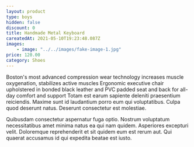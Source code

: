 ```yaml
---
layout: product
type: boys
hidden: false
discount: 0
title: Handmade Metal Keyboard
careatedAt: 2021-05-10T19:23:48.087Z
images:
    - image: "../../images/fake-image-1.jpg"
price: 120.00
category: Shoes
---
```

Boston's most advanced compression wear technology increases muscle oxygenation, stabilizes active muscles
Ergonomic executive chair upholstered in bonded black leather and PVC padded seat and back for all-day comfort and support
Totam est earum sapiente deleniti praesentium reiciendis. Maxime sunt id laudantium porro eum qui voluptatibus. Culpa quod deserunt natus. Deserunt consectetur est molestiae.
 Quibusdam consectetur aspernatur fuga optio. Nostrum voluptatum necessitatibus amet minima natus ea qui nam quidem. Asperiores excepturi velit. Doloremque reprehenderit et sit quidem eum est rerum aut. Qui quaerat accusamus id qui expedita beatae est iusto.
